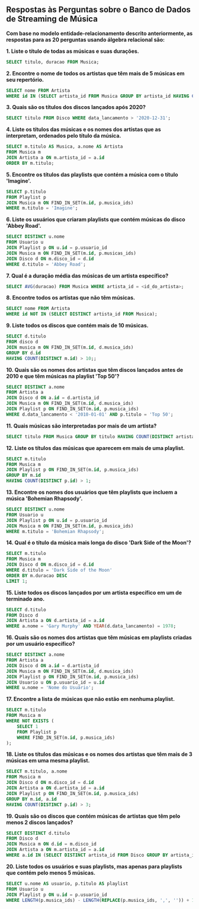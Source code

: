 ## Respostas às Perguntas sobre o Banco de Dados de Streaming de Música

**Com base no modelo entidade-relacionamento descrito anteriormente, as respostas para as 20 perguntas usando álgebra relacional são:**

**1. Liste o título de todas as músicas e suas durações.**

```sql
SELECT titulo, duracao FROM Musica;
```

**2. Encontre o nome de todos os artistas que têm mais de 5 músicas em seu repertório.**

```sql
SELECT nome FROM Artista 
WHERE id IN (SELECT artista_id FROM Musica GROUP BY artista_id HAVING COUNT(*) > 5);
```

**3. Quais são os títulos dos discos lançados após 2020?**

```sql
SELECT titulo FROM Disco WHERE data_lancamento > '2020-12-31';
```

**4. Liste os títulos das músicas e os nomes dos artistas que as interpretam, ordenados pelo título da música.**

```sql
SELECT m.titulo AS Musica, a.nome AS Artista
FROM Musica m
JOIN Artista a ON m.artista_id = a.id
ORDER BY m.titulo;
```

**5. Encontre os títulos das playlists que contém a música com o título 'Imagine'.**

```sql
SELECT p.titulo 
FROM Playlist p
JOIN Musica m ON FIND_IN_SET(m.id, p.musica_ids) 
WHERE m.titulo = 'Imagine';
```

**6. Liste os usuários que criaram playlists que contém músicas do disco 'Abbey Road'.**

```sql
SELECT DISTINCT u.nome
FROM Usuario u
JOIN Playlist p ON u.id = p.usuario_id
JOIN Musica m ON FIND_IN_SET(m.id, p.musicas_ids)
JOIN Disco d ON m.disco_id = d.id
WHERE d.titulo = 'Abbey Road';
```

**7. Qual é a duração média das músicas de um artista específico?**

```sql
SELECT AVG(duracao) FROM Musica WHERE artista_id = <id_do_artista>;
```

**8. Encontre todos os artistas que não têm músicas.**

```sql
SELECT nome FROM Artista 
WHERE id NOT IN (SELECT DISTINCT artista_id FROM Musica);
```

**9. Liste todos os discos que contém mais de 10 músicas.**

```sql
SELECT d.titulo 
FROM disco d
JOIN musica m ON FIND_IN_SET(m.id, d.musica_ids)
GROUP BY d.id
HAVING COUNT(DISTINCT m.id) > 10;;
```

**10. Quais são os nomes dos artistas que têm discos lançados antes de 2010 e que têm músicas na playlist 'Top 50'?**

```sql
SELECT DISTINCT a.nome
FROM Artista a
JOIN Disco d ON a.id = d.artista_id
JOIN Musica m ON FIND_IN_SET(m.id, d.musica_ids)
JOIN Playlist p ON FIND_IN_SET(m.id, p.musica_ids)
WHERE d.data_lancamento < '2010-01-01' AND p.titulo = 'Top 50';             
```

**11. Quais músicas são interpretadas por mais de um artista?**

```sql
SELECT titulo FROM Musica GROUP BY titulo HAVING COUNT(DISTINCT artista_id) > 1;
```

**12. Liste os títulos das músicas que aparecem em mais de uma playlist.**

```sql
SELECT m.titulo
FROM Musica m
JOIN Playlist p ON FIND_IN_SET(m.id, p.musica_ids)
GROUP BY m.id
HAVING COUNT(DISTINCT p.id) > 1;
```

**13. Encontre os nomes dos usuários que têm playlists que incluem a música 'Bohemian Rhapsody'.**

```sql
SELECT DISTINCT u.nome
FROM Usuario u
JOIN Playlist p ON u.id = p.usuario_id
JOIN Musica m ON FIND_IN_SET(m.id, p.musica_ids)
WHERE m.titulo = 'Bohemian Rhapsody';
```

**14. Qual é o título da música mais longa do disco 'Dark Side of the Moon'?**

```sql
SELECT m.titulo
FROM Musica m
JOIN Disco d ON m.disco_id = d.id
WHERE d.titulo = 'Dark Side of the Moon'
ORDER BY m.duracao DESC
LIMIT 1;
```

**15. Liste todos os discos lançados por um artista específico em um de terminado ano.**

```sql
SELECT d.titulo
FROM Disco d
JOIN Artista a ON d.artista_id = a.id
WHERE a.nome = 'Gary Murphy' AND YEAR(d.data_lancamento) = 1978;
```

**16. Quais são os nomes dos artistas que têm músicas em playlists criadas por um usuário específico?**

```sql
SELECT DISTINCT a.nome
FROM Artista a
JOIN Disco d ON a.id = d.artista_id
JOIN Musica m ON FIND_IN_SET(m.id, d.musica_ids)
JOIN Playlist p ON FIND_IN_SET(m.id, p.musica_ids)
JOIN Usuario u ON p.usuario_id = u.id
WHERE u.nome = 'Nome do Usuário';
```

**17. Encontre a lista de músicas que não estão em nenhuma playlist.**

```sql
SELECT m.titulo
FROM Musica m
WHERE NOT EXISTS (
    SELECT 1
    FROM Playlist p
    WHERE FIND_IN_SET(m.id, p.musica_ids)
);
```

**18. Liste os títulos das músicas e os nomes dos artistas que têm mais de 3 músicas em uma mesma playlist.**

```sql
SELECT m.titulo, a.nome
FROM Musica m
JOIN Disco d ON m.disco_id = d.id
JOIN Artista a ON d.artista_id = a.id
JOIN Playlist p ON FIND_IN_SET(m.id, p.musica_ids)
GROUP BY m.id, a.id
HAVING COUNT(DISTINCT p.id) > 3;
```

**19. Quais são os discos que contém músicas de artistas que têm pelo menos 2 discos lançados?**

```sql
SELECT DISTINCT d.titulo 
FROM Disco d 
JOIN Musica m ON d.id = m.disco_id 
JOIN Artista a ON m.artista_id = a.id 
WHERE a.id IN (SELECT DISTINCT artista_id FROM Disco GROUP BY artista_id HAVING COUNT(*) >= 2);
```

**20. Liste todos os usuários e suas playlists, mas apenas para playlists que contém pelo menos 5 músicas.**

```sql
SELECT u.nome AS usuario, p.titulo AS playlist
FROM Usuario u
JOIN Playlist p ON u.id = p.usuario_id
WHERE LENGTH(p.musica_ids) - LENGTH(REPLACE(p.musica_ids, ',', '')) + 1 >= 5;
```

